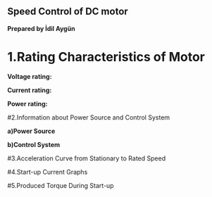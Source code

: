 ## **Speed Control of DC motor**
**Prepared by İdil Aygün**
# 1.Rating Characteristics of Motor
**Voltage rating:**

**Current rating:**

**Power rating:**

#2.Information about Power Source and Control System

**a)Power Source**

**b)Control System**

#3.Acceleration Curve from Stationary to Rated Speed

#4.Start-up Current Graphs

#5.Produced Torque During Start-up
